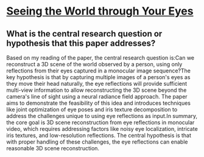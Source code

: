 # [Seeing the World through Your Eyes](https://arxiv.org/abs/2306.09348)

## What is the central research question or hypothesis that this paper addresses?

Based on my reading of the paper, the central research question is:Can we reconstruct a 3D scene of the world observed by a person, using only reflections from their eyes captured in a monocular image sequence?The key hypothesis is that by capturing multiple images of a person's eyes as they move their head naturally, the eye reflections will provide sufficient multi-view information to allow reconstructing the 3D scene beyond the camera's line of sight using a neural radiance field approach. The paper aims to demonstrate the feasibility of this idea and introduces techniques like joint optimization of eye poses and iris texture decomposition to address the challenges unique to using eye reflections as input.In summary, the core goal is 3D scene reconstruction from eye reflections in monocular video, which requires addressing factors like noisy eye localization, intricate iris textures, and low-resolution reflections. The central hypothesis is that with proper handling of these challenges, the eye reflections can enable reasonable 3D scene reconstruction.
